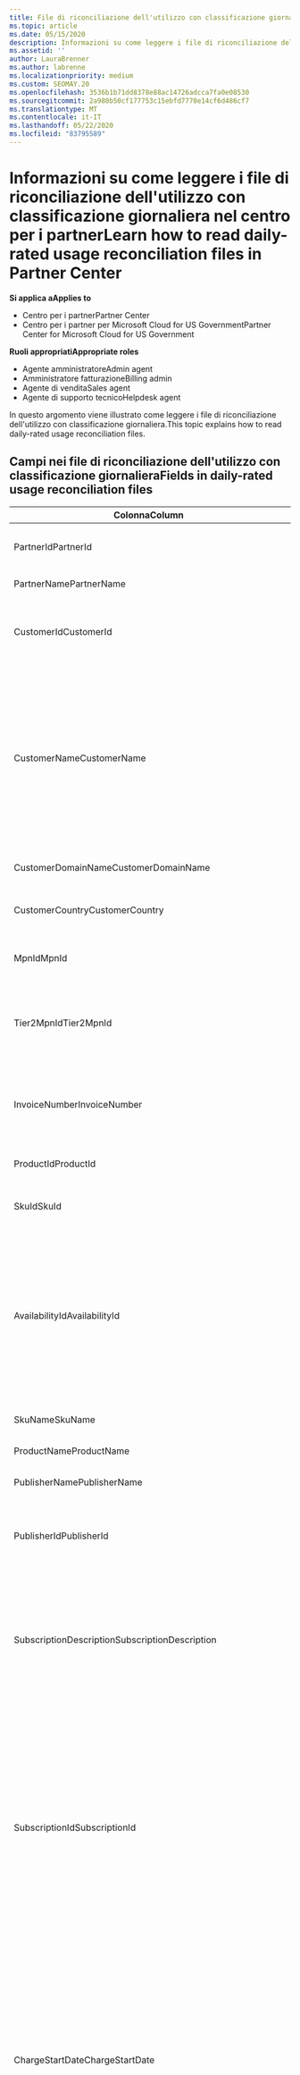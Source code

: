 ```yaml
---
title: File di riconciliazione dell'utilizzo con classificazione giornaliera
ms.topic: article
ms.date: 05/15/2020
description: Informazioni su come leggere i file di riconciliazione dell'utilizzo con classificazione giornaliera nel centro per i partner.
ms.assetid: ''
author: LauraBrenner
ms.author: labrenne
ms.localizationpriority: medium
ms.custom: SEOMAY.20
ms.openlocfilehash: 3536b1b71dd8378e88ac14726adcca7fa0e08530
ms.sourcegitcommit: 2a980b50cf177753c15ebfd7770e14cf6d486cf7
ms.translationtype: MT
ms.contentlocale: it-IT
ms.lasthandoff: 05/22/2020
ms.locfileid: "83795589"
---
```

# <a name="learn-how-to-read-daily-rated-usage-reconciliation-files-in-partner-center"></a><span data-ttu-id="95674-103">Informazioni su come leggere i file di riconciliazione dell'utilizzo con classificazione giornaliera nel centro per i partner</span><span class="sxs-lookup"><span data-stu-id="95674-103">Learn how to read daily-rated usage reconciliation files in Partner Center</span></span>

<span data-ttu-id="95674-104">**Si applica a**</span><span class="sxs-lookup"><span data-stu-id="95674-104">**Applies to**</span></span>

- <span data-ttu-id="95674-105">Centro per i partner</span><span class="sxs-lookup"><span data-stu-id="95674-105">Partner Center</span></span>
- <span data-ttu-id="95674-106">Centro per i partner per Microsoft Cloud for US Government</span><span class="sxs-lookup"><span data-stu-id="95674-106">Partner Center for Microsoft Cloud for US Government</span></span>

<span data-ttu-id="95674-107">**Ruoli appropriati**</span><span class="sxs-lookup"><span data-stu-id="95674-107">**Appropriate roles**</span></span>

- <span data-ttu-id="95674-108">Agente amministratore</span><span class="sxs-lookup"><span data-stu-id="95674-108">Admin agent</span></span>
- <span data-ttu-id="95674-109">Amministratore fatturazione</span><span class="sxs-lookup"><span data-stu-id="95674-109">Billing admin</span></span>
- <span data-ttu-id="95674-110">Agente di vendita</span><span class="sxs-lookup"><span data-stu-id="95674-110">Sales agent</span></span>
- <span data-ttu-id="95674-111">Agente di supporto tecnico</span><span class="sxs-lookup"><span data-stu-id="95674-111">Helpdesk agent</span></span>

<span data-ttu-id="95674-112">In questo argomento viene illustrato come leggere i file di riconciliazione dell'utilizzo con classificazione giornaliera.</span><span class="sxs-lookup"><span data-stu-id="95674-112">This topic explains how to read daily-rated usage reconciliation files.</span></span>

## <a name="fields-in-daily-rated-usage-reconciliation-files"></a><span data-ttu-id="95674-113">Campi nei file di riconciliazione dell'utilizzo con classificazione giornaliera</span><span class="sxs-lookup"><span data-stu-id="95674-113">Fields in daily-rated usage reconciliation files</span></span>

| <span data-ttu-id="95674-114">Colonna</span><span class="sxs-lookup"><span data-stu-id="95674-114">Column</span></span> | <span data-ttu-id="95674-115">Descrizione</span><span class="sxs-lookup"><span data-stu-id="95674-115">Description</span></span> |
| ------ | ----------- |
| <span data-ttu-id="95674-116">PartnerId</span><span class="sxs-lookup"><span data-stu-id="95674-116">PartnerId</span></span> | <span data-ttu-id="95674-117">Identificatore partner in formato GUID.</span><span class="sxs-lookup"><span data-stu-id="95674-117">Partner identifier in GUID format.</span></span> |
| <span data-ttu-id="95674-118">PartnerName</span><span class="sxs-lookup"><span data-stu-id="95674-118">PartnerName</span></span> | <span data-ttu-id="95674-119">Nome partner.</span><span class="sxs-lookup"><span data-stu-id="95674-119">Partner name.</span></span> |
| <span data-ttu-id="95674-120">CustomerId</span><span class="sxs-lookup"><span data-stu-id="95674-120">CustomerId</span></span> | <span data-ttu-id="95674-121">Identificatore Microsoft univoco per il cliente in formato GUID.</span><span class="sxs-lookup"><span data-stu-id="95674-121">Unique Microsoft identifier for the customer in GUID format.</span></span> |
| <span data-ttu-id="95674-122">CustomerName</span><span class="sxs-lookup"><span data-stu-id="95674-122">CustomerName</span></span> | <span data-ttu-id="95674-123">Nome dell'organizzazione del cliente come indicato nel Centro per i partner.</span><span class="sxs-lookup"><span data-stu-id="95674-123">Customer's organization name as reported in Partner Center.</span></span> <span data-ttu-id="95674-124">*Questa colonna è molto importante per riconciliare la fattura con le informazioni del sistema.*</span><span class="sxs-lookup"><span data-stu-id="95674-124">*This column is very important for reconciling the invoice with your system information.*</span></span> |
| <span data-ttu-id="95674-125">CustomerDomainName</span><span class="sxs-lookup"><span data-stu-id="95674-125">CustomerDomainName</span></span> | <span data-ttu-id="95674-126">Nome di dominio del cliente.</span><span class="sxs-lookup"><span data-stu-id="95674-126">The customer's domain name.</span></span> |
| <span data-ttu-id="95674-127">CustomerCountry</span><span class="sxs-lookup"><span data-stu-id="95674-127">CustomerCountry</span></span> | <span data-ttu-id="95674-128">Paese in cui si trova il cliente.</span><span class="sxs-lookup"><span data-stu-id="95674-128">The country in which the customer is located.</span></span> |
| <span data-ttu-id="95674-129">MpnId</span><span class="sxs-lookup"><span data-stu-id="95674-129">MpnId</span></span> | <span data-ttu-id="95674-130">Identificatore MPN del partner CSP.</span><span class="sxs-lookup"><span data-stu-id="95674-130">MPN identifier of the CSP partner.</span></span> |
| <span data-ttu-id="95674-131">Tier2MpnId</span><span class="sxs-lookup"><span data-stu-id="95674-131">Tier2MpnId</span></span> | <span data-ttu-id="95674-132">Identificatore MPN del rivenditore del record per la sottoscrizione.</span><span class="sxs-lookup"><span data-stu-id="95674-132">MPN identifier of the reseller of record for the subscription.</span></span> |
| <span data-ttu-id="95674-133">InvoiceNumber</span><span class="sxs-lookup"><span data-stu-id="95674-133">InvoiceNumber</span></span> | <span data-ttu-id="95674-134">Numero di fattura in cui è presente la transazione specificata.</span><span class="sxs-lookup"><span data-stu-id="95674-134">Invoice number where the specified transaction appears.</span></span> |
| <span data-ttu-id="95674-135">ProductId</span><span class="sxs-lookup"><span data-stu-id="95674-135">ProductId</span></span> | <span data-ttu-id="95674-136">Identificatore del prodotto.</span><span class="sxs-lookup"><span data-stu-id="95674-136">The identifier for the product.</span></span> |
| <span data-ttu-id="95674-137">SkuId</span><span class="sxs-lookup"><span data-stu-id="95674-137">SkuId</span></span> | <span data-ttu-id="95674-138">Identificatore per un particolare SKU.</span><span class="sxs-lookup"><span data-stu-id="95674-138">The identifier for a particular SKU.</span></span> |
| <span data-ttu-id="95674-139">AvailabilityId</span><span class="sxs-lookup"><span data-stu-id="95674-139">AvailabilityId</span></span> | <span data-ttu-id="95674-140">Identificatore della disponibilità di uno SKU specifico.</span><span class="sxs-lookup"><span data-stu-id="95674-140">The identifier for a particular SKU's availability.</span></span> <span data-ttu-id="95674-141">Ciò indica se lo SKU è disponibile per l'acquisto in un determinato paese, valuta, segmento di settore e così via.</span><span class="sxs-lookup"><span data-stu-id="95674-141">This shows whether the SKU is available for purchase in the given country, currency, industry segment, etc.</span></span> |
| <span data-ttu-id="95674-142">SkuName</span><span class="sxs-lookup"><span data-stu-id="95674-142">SkuName</span></span> | <span data-ttu-id="95674-143">Titolo per uno SKU specifico.</span><span class="sxs-lookup"><span data-stu-id="95674-143">The title for a particular SKU.</span></span> |
| <span data-ttu-id="95674-144">ProductName</span><span class="sxs-lookup"><span data-stu-id="95674-144">ProductName</span></span> | <span data-ttu-id="95674-145">Nome del prodotto.</span><span class="sxs-lookup"><span data-stu-id="95674-145">The name of the product.</span></span> |
| <span data-ttu-id="95674-146">PublisherName</span><span class="sxs-lookup"><span data-stu-id="95674-146">PublisherName</span></span> | <span data-ttu-id="95674-147">Nome del server di pubblicazione.</span><span class="sxs-lookup"><span data-stu-id="95674-147">The name of the publisher.</span></span> |
| <span data-ttu-id="95674-148">PublisherId</span><span class="sxs-lookup"><span data-stu-id="95674-148">PublisherId</span></span> | <span data-ttu-id="95674-149">Identificatore del server di pubblicazione in formato GUID.</span><span class="sxs-lookup"><span data-stu-id="95674-149">The identifier of the publisher in GUID format.</span></span> |
| <span data-ttu-id="95674-150">SubscriptionDescription</span><span class="sxs-lookup"><span data-stu-id="95674-150">SubscriptionDescription</span></span> | <span data-ttu-id="95674-151">Nome dell'offerta di servizio acquistata dal cliente, come definito nel listino prezzi.</span><span class="sxs-lookup"><span data-stu-id="95674-151">The name of the service offering purchased by the customer, as defined in the price list.</span></span> <span data-ttu-id="95674-152">Si tratta di un campo identico a **offername**.</span><span class="sxs-lookup"><span data-stu-id="95674-152">(This is an identical field to **OfferName**).</span></span> |
| <span data-ttu-id="95674-153">SubscriptionId</span><span class="sxs-lookup"><span data-stu-id="95674-153">SubscriptionId</span></span> | <span data-ttu-id="95674-154">Identificatore univoco per una sottoscrizione nella piattaforma di fatturazione Microsoft.</span><span class="sxs-lookup"><span data-stu-id="95674-154">Unique identifier for a subscription in the Microsoft billing platform.</span></span> <span data-ttu-id="95674-155">Non utilizzato per la riconciliazione.</span><span class="sxs-lookup"><span data-stu-id="95674-155">Not used for reconciliation.</span></span> <span data-ttu-id="95674-156">*Questo identificatore non corrisponde all' **ID sottoscrizione** nella console di amministrazione partner.*</span><span class="sxs-lookup"><span data-stu-id="95674-156">*This identifier is not the same as the **Subscription ID** on the partner admin console.*</span></span> |
| <span data-ttu-id="95674-157">ChargeStartDate</span><span class="sxs-lookup"><span data-stu-id="95674-157">ChargeStartDate</span></span> | <span data-ttu-id="95674-158">Data di inizio del ciclo di fatturazione (eccetto quando si presentano date di dati di utilizzo latenti precedentemente non addebitati dal ciclo di fatturazione precedente).</span><span class="sxs-lookup"><span data-stu-id="95674-158">Start date of the billing cycle (except when presenting dates of previously uncharged latent usage data from the previous billing cycle).</span></span> <span data-ttu-id="95674-159">L'ora è sempre l'inizio del giorno, 0:00.</span><span class="sxs-lookup"><span data-stu-id="95674-159">The time is always the beginning of the day, 0:00.</span></span> |
| <span data-ttu-id="95674-160">ChargeEndDate</span><span class="sxs-lookup"><span data-stu-id="95674-160">ChargeEndDate</span></span> | <span data-ttu-id="95674-161">Data di fine del ciclo di fatturazione (tranne quando si presentano date di dati di utilizzo latenti precedentemente non addebitati dal ciclo biling precedente).</span><span class="sxs-lookup"><span data-stu-id="95674-161">End date of billing cycle (except when presenting dates of previously uncharged latent usage data from the previous biling cycle).</span></span> <span data-ttu-id="95674-162">L'ora indicata è sempre la fine della giornata, le 23:59.</span><span class="sxs-lookup"><span data-stu-id="95674-162">The time is always the end of the day, 23:59.</span></span> |
| <span data-ttu-id="95674-163">UsageDate</span><span class="sxs-lookup"><span data-stu-id="95674-163">UsageDate</span></span> | <span data-ttu-id="95674-164">Data di utilizzo del servizio.</span><span class="sxs-lookup"><span data-stu-id="95674-164">Date of service usage.</span></span> |
| <span data-ttu-id="95674-165">MeterType</span><span class="sxs-lookup"><span data-stu-id="95674-165">MeterType</span></span> | <span data-ttu-id="95674-166">Tipo di misuratore.</span><span class="sxs-lookup"><span data-stu-id="95674-166">The type of meter.</span></span> |
| <span data-ttu-id="95674-167">MeterCategory</span><span class="sxs-lookup"><span data-stu-id="95674-167">MeterCategory</span></span> | <span data-ttu-id="95674-168">Il servizio di primo livello per l'utilizzo.</span><span class="sxs-lookup"><span data-stu-id="95674-168">The top-level service for the usage.</span></span> |
| <span data-ttu-id="95674-169">MeterId</span><span class="sxs-lookup"><span data-stu-id="95674-169">MeterId</span></span> | <span data-ttu-id="95674-170">Identificatore del contatore utilizzato.</span><span class="sxs-lookup"><span data-stu-id="95674-170">The identifier for the meter being used.</span></span> |
| <span data-ttu-id="95674-171">MeterSubCategory</span><span class="sxs-lookup"><span data-stu-id="95674-171">MeterSubCategory</span></span> | <span data-ttu-id="95674-172">Tipo di servizio di Azure, che può influire sulla frequenza.</span><span class="sxs-lookup"><span data-stu-id="95674-172">The type of Azure service, which can affect the rate.</span></span> |
| <span data-ttu-id="95674-173">MeterName</span><span class="sxs-lookup"><span data-stu-id="95674-173">MeterName</span></span> | <span data-ttu-id="95674-174">Unità di misura per il contatore utilizzato.</span><span class="sxs-lookup"><span data-stu-id="95674-174">The unit of measure for the meter being consumed.</span></span> |
| <span data-ttu-id="95674-175">MeterRegion</span><span class="sxs-lookup"><span data-stu-id="95674-175">MeterRegion</span></span> | <span data-ttu-id="95674-176">Questa colonna identifica la posizione del data center nell'area geografica dei servizi dove applicabile e popolato.</span><span class="sxs-lookup"><span data-stu-id="95674-176">This column identifies the location of a data center within the region for services where this is applicable and populated.</span></span> |
| <span data-ttu-id="95674-177">Unità</span><span class="sxs-lookup"><span data-stu-id="95674-177">Unit</span></span> | <span data-ttu-id="95674-178">Unità del **nome**della risorsa.</span><span class="sxs-lookup"><span data-stu-id="95674-178">The unit of the resource **Name**.</span></span> |
| <span data-ttu-id="95674-179">ResourceLocation</span><span class="sxs-lookup"><span data-stu-id="95674-179">ResourceLocation</span></span> | <span data-ttu-id="95674-180">Il data center in cui è in esecuzione il contatore.</span><span class="sxs-lookup"><span data-stu-id="95674-180">The data center where the meter is running.</span></span> |
| <span data-ttu-id="95674-181">ConsumedService</span><span class="sxs-lookup"><span data-stu-id="95674-181">ConsumedService</span></span> | <span data-ttu-id="95674-182">Il servizio della piattaforma Azure che è stato utilizzato.</span><span class="sxs-lookup"><span data-stu-id="95674-182">The Azure platform service that you used.</span></span> |
| <span data-ttu-id="95674-183">ResourceGroup</span><span class="sxs-lookup"><span data-stu-id="95674-183">ResourceGroup</span></span> | <span data-ttu-id="95674-184">Rappresenta un contenitore che include le risorse correlate per una soluzione di Azure.</span><span class="sxs-lookup"><span data-stu-id="95674-184">Represents a container that holds related resources for an Azure solution.</span></span> |
| <span data-ttu-id="95674-185">ResourceURI</span><span class="sxs-lookup"><span data-stu-id="95674-185">ResourceURI</span></span> | <span data-ttu-id="95674-186">URI della risorsa in uso.</span><span class="sxs-lookup"><span data-stu-id="95674-186">The URI of the resource being used.</span></span> |
| <span data-ttu-id="95674-187">ChargeType</span><span class="sxs-lookup"><span data-stu-id="95674-187">ChargeType</span></span> | <span data-ttu-id="95674-188">Tipo di addebito o rettifica.</span><span class="sxs-lookup"><span data-stu-id="95674-188">The type of charge or adjustment.</span></span>  |
| <span data-ttu-id="95674-189">UnitPrice</span><span class="sxs-lookup"><span data-stu-id="95674-189">UnitPrice</span></span> | <span data-ttu-id="95674-190">Prezzo per licenza, pubblicato nell'elenco prezzi al momento dell'acquisto.</span><span class="sxs-lookup"><span data-stu-id="95674-190">Price per license, as published in the price list at the time of purchase.</span></span> <span data-ttu-id="95674-191">Verificare che il prezzo corrisponda alle informazioni archiviate nel sistema di fatturazione durante la riconciliazione.</span><span class="sxs-lookup"><span data-stu-id="95674-191">Make sure this price matches the information stored in your billing system during reconciliation.</span></span> |
| <span data-ttu-id="95674-192">Quantità</span><span class="sxs-lookup"><span data-stu-id="95674-192">Quantity</span></span> | <span data-ttu-id="95674-193">Numero di licenze.</span><span class="sxs-lookup"><span data-stu-id="95674-193">Number of licenses.</span></span> <span data-ttu-id="95674-194">Verificare che il prezzo corrisponda alle informazioni archiviate nel sistema di fatturazione durante la riconciliazione.</span><span class="sxs-lookup"><span data-stu-id="95674-194">Make sure this price matches the information stored in your billing system during reconciliation.</span></span> |
| <span data-ttu-id="95674-195">UnitType</span><span class="sxs-lookup"><span data-stu-id="95674-195">UnitType</span></span> | <span data-ttu-id="95674-196">Tipo di unità in cui viene addebitato il contatore.</span><span class="sxs-lookup"><span data-stu-id="95674-196">The type of unit the meter is charged in.</span></span>  |
| <span data-ttu-id="95674-197">BillingPreTaxTotal</span><span class="sxs-lookup"><span data-stu-id="95674-197">BillingPreTaxTotal</span></span> | <span data-ttu-id="95674-198">Importo totale della fatturazione prima delle imposte.</span><span class="sxs-lookup"><span data-stu-id="95674-198">Total billing amount before taxes.</span></span> |
| <span data-ttu-id="95674-199">BillingCurrency</span><span class="sxs-lookup"><span data-stu-id="95674-199">BillingCurrency</span></span> | <span data-ttu-id="95674-200">Valuta nell'area geografica del cliente.</span><span class="sxs-lookup"><span data-stu-id="95674-200">The currency in the customer's geographic region.</span></span> |
| <span data-ttu-id="95674-201">PricingPreTaxTotal</span><span class="sxs-lookup"><span data-stu-id="95674-201">PricingPreTaxTotal</span></span> | <span data-ttu-id="95674-202">I prezzi prima dell'aggiunta delle imposte.</span><span class="sxs-lookup"><span data-stu-id="95674-202">The pricing before taxes are added.</span></span> |
| <span data-ttu-id="95674-203">PricingCurrency</span><span class="sxs-lookup"><span data-stu-id="95674-203">PricingCurrency</span></span> | <span data-ttu-id="95674-204">La valuta usata nell'elenco prezzi.</span><span class="sxs-lookup"><span data-stu-id="95674-204">The currency in the price list.</span></span> |
| <span data-ttu-id="95674-205">ServiceInfo1</span><span class="sxs-lookup"><span data-stu-id="95674-205">ServiceInfo1</span></span> | <span data-ttu-id="95674-206">Numero di connessioni del bus di servizio di cui è stato effettuato il provisioning e utilizzate in un determinato giorno.</span><span class="sxs-lookup"><span data-stu-id="95674-206">The number of Service Bus connections that were provisioned and utilized on a given day.</span></span> |
| <span data-ttu-id="95674-207">ServiceInfo2</span><span class="sxs-lookup"><span data-stu-id="95674-207">ServiceInfo2</span></span> | <span data-ttu-id="95674-208">Campo legacy che acquisisce i metadati facoltativi specifici del servizio.</span><span class="sxs-lookup"><span data-stu-id="95674-208">A legacy field that captures optional service-specific metadata.</span></span> |
| <span data-ttu-id="95674-209">Tag</span><span class="sxs-lookup"><span data-stu-id="95674-209">Tags</span></span> | <span data-ttu-id="95674-210">Rappresenta un'organizzazione logica delle risorse di Azure impostate dall'utente.</span><span class="sxs-lookup"><span data-stu-id="95674-210">Represents a logical organization of Azure resources set by the user.</span></span> |
| <span data-ttu-id="95674-211">AdditionalInfo</span><span class="sxs-lookup"><span data-stu-id="95674-211">AdditionalInfo</span></span> | <span data-ttu-id="95674-212">Eventuali informazioni aggiuntive non incluse in altre colonne.</span><span class="sxs-lookup"><span data-stu-id="95674-212">Any additional information not covered in other columns.</span></span> |
| <span data-ttu-id="95674-213">EffectiveUnitPrice</span><span class="sxs-lookup"><span data-stu-id="95674-213">EffectiveUnitPrice</span></span> | <span data-ttu-id="95674-214">Il valore effettivo addebitato per unità, inclusi eventuali sconti, crediti ottenuti e così via.</span><span class="sxs-lookup"><span data-stu-id="95674-214">The actual value charged per unit, including any discounts, earned credit, etc.</span></span> |
| <span data-ttu-id="95674-215">PCToBCExchangeRate</span><span class="sxs-lookup"><span data-stu-id="95674-215">PCToBCExchangeRate</span></span> | <span data-ttu-id="95674-216">Tasso di cambio applicato per la valuta di fatturazione ai prezzi.</span><span class="sxs-lookup"><span data-stu-id="95674-216">Exchange rate applied for pricing currency to billing currency.</span></span> |
| <span data-ttu-id="95674-217">PCToBCExchangeRateDate</span><span class="sxs-lookup"><span data-stu-id="95674-217">PCToBCExchangeRateDate</span></span> | <span data-ttu-id="95674-218">Data in cui viene determinata la valuta dei prezzi per la valuta di fatturazione.</span><span class="sxs-lookup"><span data-stu-id="95674-218">The date on which the pricing currency to the billing currency is determined.</span></span> |
| <span data-ttu-id="95674-219">EntitlementId</span><span class="sxs-lookup"><span data-stu-id="95674-219">EntitlementId</span></span> | <span data-ttu-id="95674-220">Rappresenta l'ID sottoscrizione di Azure.</span><span class="sxs-lookup"><span data-stu-id="95674-220">Represents the Azure Subscription ID.</span></span> |
| <span data-ttu-id="95674-221">EntitlementDescription</span><span class="sxs-lookup"><span data-stu-id="95674-221">EntitlementDescription</span></span> | <span data-ttu-id="95674-222">Rappresenta il nome dell'ID sottoscrizione di Azure.</span><span class="sxs-lookup"><span data-stu-id="95674-222">Represents the name of the Azure Subscription ID.</span></span> |
| <span data-ttu-id="95674-223">PartnerEarnedCreditPercentage</span><span class="sxs-lookup"><span data-stu-id="95674-223">PartnerEarnedCreditPercentage</span></span> | <span data-ttu-id="95674-224">Visualizza il PartnerEarnedCredit per l'elemento della riga.</span><span class="sxs-lookup"><span data-stu-id="95674-224">Displays the PartnerEarnedCredit for the line item.</span></span> <span data-ttu-id="95674-225">Il credito guadagnato sarà 0 o 15%</span><span class="sxs-lookup"><span data-stu-id="95674-225">Earned credit will be either 0 or 15 percent</span></span> |
